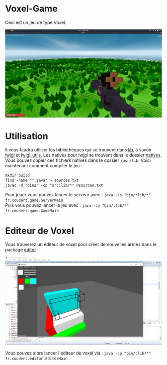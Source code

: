 # Voxel-Game
Ceci est un jeu de type Voxel.

![Image du jeu](Images%20du%20jeu/screen27.png)

# Utilisation
Il vous faudra utiliser les bibliothèques qui se trouvent dans [lib](lib), à savoir [lwjgl](lwjgl.jar) et
[lwjgl_utils](lwjgl_utils.jar). Les natives pour lwjgl se trouvent dans le dossier [natives](lib/natives). Vous pouvez copier
ces fichiers natives dans le dossier `/usr/lib`. Voici maintenant comment compiler le jeu :
```
mkdir build
find -name "*.java" > sources.txt
javac -d "bin2" -cp "src:lib/*" @sources.txt
```
Pour jouer vous pouvez lancer le serveur avec : `java -cp "bin/:lib/*" fr.coudert.game.ServerMain`  
Puis vous pouvez lancer le jeu avec : `java -cp "bin/:lib/*" fr.coudert.game.GameMain`

# Editeur de Voxel
Vous trouverez un éditeur de voxel pour créer de nouvelles armes dans le package [editor](src/fr/coudert/editor) :

![Editeur](Images%20du%20jeu/screen09.png)

Vous pouvez alors lancer l'éditeur de voxel via : `java -cp "bin/:lib/*" fr.coudert.editor.EditorMain`
